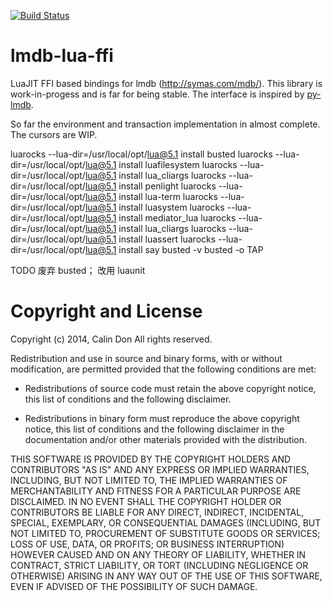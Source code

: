[![Build Status](https://travis-ci.org/calind/lmdb-lua-ffi.svg?branch=master)](https://travis-ci.org/calind/lmdb-lua-ffi)

lmdb-lua-ffi
============

LuaJIT FFI based bindings for lmdb (http://symas.com/mdb/). This library is work-in-progess and is far for being stable. The interface is inspired by [py-lmdb](http://lmdb.readthedocs.org/).

So far the environment and transaction implementation in almost complete. The cursors are WIP.

luarocks --lua-dir=/usr/local/opt/lua@5.1 install busted
luarocks --lua-dir=/usr/local/opt/lua@5.1 install luafilesystem
luarocks --lua-dir=/usr/local/opt/lua@5.1 install lua_cliargs
luarocks --lua-dir=/usr/local/opt/lua@5.1 install penlight
luarocks --lua-dir=/usr/local/opt/lua@5.1 install lua-term
luarocks --lua-dir=/usr/local/opt/lua@5.1 install luasystem
luarocks --lua-dir=/usr/local/opt/lua@5.1 install mediator_lua
luarocks --lua-dir=/usr/local/opt/lua@5.1 install lua_cliargs
luarocks --lua-dir=/usr/local/opt/lua@5.1 install luassert
luarocks --lua-dir=/usr/local/opt/lua@5.1 install say
busted -v
busted -o TAP

TODO
废弃 busted； 改用 luaunit

Copyright and License
=====================

Copyright (c) 2014, Calin Don
All rights reserved.

Redistribution and use in source and binary forms, with or without
modification, are permitted provided that the following conditions are met:

* Redistributions of source code must retain the above copyright notice, this
  list of conditions and the following disclaimer.

* Redistributions in binary form must reproduce the above copyright notice,
  this list of conditions and the following disclaimer in the documentation
  and/or other materials provided with the distribution.

THIS SOFTWARE IS PROVIDED BY THE COPYRIGHT HOLDERS AND CONTRIBUTORS "AS IS"
AND ANY EXPRESS OR IMPLIED WARRANTIES, INCLUDING, BUT NOT LIMITED TO, THE
IMPLIED WARRANTIES OF MERCHANTABILITY AND FITNESS FOR A PARTICULAR PURPOSE ARE
DISCLAIMED. IN NO EVENT SHALL THE COPYRIGHT HOLDER OR CONTRIBUTORS BE LIABLE
FOR ANY DIRECT, INDIRECT, INCIDENTAL, SPECIAL, EXEMPLARY, OR CONSEQUENTIAL
DAMAGES (INCLUDING, BUT NOT LIMITED TO, PROCUREMENT OF SUBSTITUTE GOODS OR
SERVICES; LOSS OF USE, DATA, OR PROFITS; OR BUSINESS INTERRUPTION) HOWEVER
CAUSED AND ON ANY THEORY OF LIABILITY, WHETHER IN CONTRACT, STRICT LIABILITY,
OR TORT (INCLUDING NEGLIGENCE OR OTHERWISE) ARISING IN ANY WAY OUT OF THE USE
OF THIS SOFTWARE, EVEN IF ADVISED OF THE POSSIBILITY OF SUCH DAMAGE.

